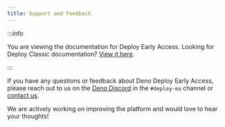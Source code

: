 ```yaml
---
title: Support and Feedback
---
```


:::info

You are viewing the documentation for Deploy Early Access. Looking for Deploy
Classic documentation? [View it here](/deploy/).

:::

If you have any questions or feedback about Deno Deploy Early Access, please
reach out to us on the [Deno Discord](https://discord.gg/deno) in the
`#deploy-ea` channel or [contact us](../support).

We are actively working on improving the platform and would love to hear your
thoughts!
